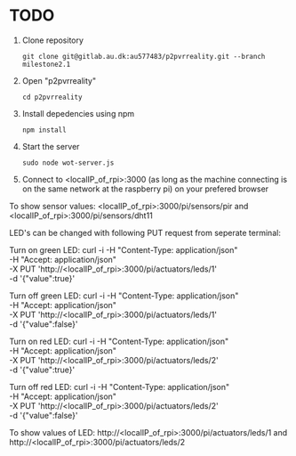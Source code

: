 # TODO

1. Clone repository

   `git clone git@gitlab.au.dk:au577483/p2pvrreality.git --branch milestone2.1`

2. Open "p2pvrreality"

   `cd p2pvrreality`

3. Install depedencies using npm
   
   `npm install`

4. Start the server

   `sudo node wot-server.js`

5. Connect to <localIP_of_rpi>:3000 (as long as the machine connecting is on the same network at the raspberry pi) on your prefered browser






To show sensor values: 
<localIP_of_rpi>:3000/pi/sensors/pir
and
<localIP_of_rpi>:3000/pi/sensors/dht11


LED's can be changed with following PUT request from seperate terminal:

Turn on green LED:
curl -i -H "Content-Type: application/json" \
-H "Accept: application/json" \
-X PUT 'http://<localIP_of_rpi>:3000/pi/actuators/leds/1' \
-d '{"value":true}'

Turn off green LED:
curl -i -H "Content-Type: application/json" \
-H "Accept: application/json" \
-X PUT 'http://<localIP_of_rpi>:3000/pi/actuators/leds/1' \
-d '{"value":false}'

Turn on red LED:
curl -i -H "Content-Type: application/json" \
-H "Accept: application/json" \
-X PUT 'http://<localIP_of_rpi>:3000/pi/actuators/leds/2' \
-d '{"value":true}'

Turn off red LED:
curl -i -H "Content-Type: application/json" \
-H "Accept: application/json" \
-X PUT 'http://<localIP_of_rpi>:3000/pi/actuators/leds/2' \
-d '{"value":false}'


To show values of LED:
http://<localIP_of_rpi>:3000/pi/actuators/leds/1
and 
http://<localIP_of_rpi>:3000/pi/actuators/leds/2
